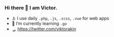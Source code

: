 ### Hi there 👋 I am Victor. 

- ⚓ I use daily `.php`, `.js`, `.scss`, `.vue` for web apps
- 🌱 I’m currently learning `.go`
- 🛷 https://twitter.com/viktorakin
<!--
**victor-akin/victor-akin** is a ✨ _special_ ✨ repository because its `README.md` (this file) appears on your GitHub profile.

Here are some ideas to get you started:

- 🔭 I’m currently working on ... 
- 🌱 I’m currently learning Go
- 👯 I’m looking to collaborate on ...
- 🤔 I’m looking for help with ...
- 💬 Ask me about ...🥟
- 📫 How to reach me: ...
- 😄 Pronouns: ...
- ⚡ Fun fact: ...
-->
